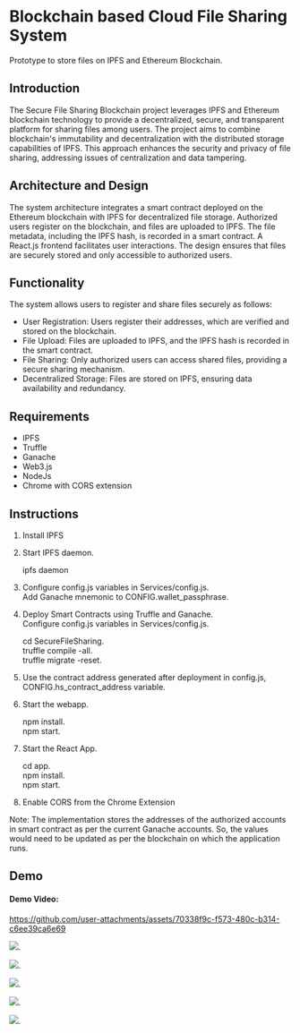 # Blockchain based Cloud File Sharing System
Prototype to store files on IPFS and Ethereum Blockchain.

## Introduction

The Secure File Sharing Blockchain project leverages IPFS and Ethereum blockchain technology to provide a decentralized, secure, and transparent platform for sharing files among users. The project aims to combine blockchain's immutability and decentralization with the distributed storage capabilities of IPFS. This approach enhances the security and privacy of file sharing, addressing issues of centralization and data tampering.


## Architecture and Design

The system architecture integrates a smart contract deployed on the Ethereum blockchain 
with IPFS for decentralized file storage. Authorized users register on the blockchain, and files are uploaded to IPFS. The file metadata, including the IPFS hash, is recorded in a smart contract. A React.js frontend facilitates user interactions. The design ensures that files are securely stored and only accessible to authorized users. 

## Functionality

The system allows users to register and share files securely as follows: 

-	User Registration: Users register their addresses, which are verified and stored on the blockchain. 
-	File Upload: Files are uploaded to IPFS, and the IPFS hash is recorded in the smart contract. 
-	File Sharing: Only authorized users can access shared files, providing a secure sharing mechanism. 
-	Decentralized Storage: Files are stored on IPFS, ensuring data availability and redundancy. 

## Requirements
* IPFS 
* Truffle 
* Ganache 
* Web3.js 
* NodeJs 
* Chrome with CORS extension

## Instructions

1) Install IPFS

2) Start IPFS daemon.  

   ipfs daemon

3) Configure config.js variables in Services/config.js.  
   Add Ganache mnemonic to CONFIG.wallet_passphrase. 
   
4) Deploy Smart Contracts using Truffle and Ganache.  
   Configure config.js variables in Services/config.js.  
   
   cd SecureFileSharing.  
   truffle compile -all.  
   truffle migrate -reset.  

4) Use the contract address generated after deployment in config.js, CONFIG.hs_contract_address variable.

5) Start the webapp.  

   npm install.  
   npm start.  

6) Start the React App.    

   cd app.  
   npm install.  
   npm start.  

7) Enable CORS from the Chrome Extension  

Note: The implementation stores the addresses of the authorized accounts in smart contract as per the current Ganache accounts. So, the values would need to be updated as per the blockchain on which the application runs.
 

## Demo

#### Demo Video:

https://github.com/user-attachments/assets/70338f9c-f573-480c-b314-c6ee39ca6e69


![](https://github.com/vaibs28/SecureFileSharingBlockchain/blob/master/img/s1.png).  


![](https://github.com/vaibs28/SecureFileSharingBlockchain/blob/master/img/s2.png).  


![](https://github.com/vaibs28/SecureFileSharingBlockchain/blob/master/img/s3.png).  



![](https://github.com/vaibs28/SecureFileSharingBlockchain/blob/master/img/s4.png).  


![](https://github.com/vaibs28/SecureFileSharingBlockchain/blob/master/img/s5.png).  
